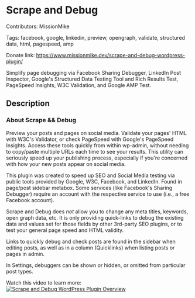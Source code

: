 # Scrape and Debug

Contributors: MissionMike

Tags: facebook, google, linkedin, preview, opengraph, validate, structured data, html, pagespeed, amp

Donate link: https://www.missionmike.dev/scrape-and-debug-wordpress-plugin/

Simplify page debugging via Facebook Sharing Debugger, LinkedIn Post Inspector, Google's Structured Data Testing Tool and Rich Results Test, PageSpeed Insights, W3C Validation, and Google AMP Test.

## Description

### About Scrape && Debug

Preview your posts and pages on social media. Validate your pages' HTML with W3C's Validator, or check PageSpeed with Google's PageSpeed Insights. Access these tools quickly from within wp-admin, without needing to copy/paste multiple URLs each time to see your results. This utility can seriously speed up your publishing process, especially if you're concerned with how your new posts appear on social media.

This plugin was created to speed up SEO and Social Media testing via public tools provided by Google, W3C, Facebook, and LinkedIn. Found in page/post sidebar metabox. Some services (like Facebook's Sharing Debugger) require an account with the respective service to use (i.e., a free Facebook account).

Scrape and Debug does *not* allow you to change any meta titles, keywords, open graph data, etc. It is only providing quick-links to debug the existing data and values set for those fields by other 3rd-party SEO plugins, or to test your general page speed and HTML validity.

Links to quickly debug and check posts are found in the sidebar when editing posts, as well as in a column (Quicklinks) when listing posts or pages in admin.

In Settings, debuggers can be shown or hidden, or omitted from particular post types.

Watch this video to learn more:
[![Scrape and Debug WordPress Plugin Overview](https://tools.missionmike.dev/thumbnail-generator/fe1gcKVcX6o.jpg?width=1024)](https://www.youtube.com/watch?v=fe1gcKVcX6o "Scrape and Debug WordPress Plugin Overview - Click to Watch!")
